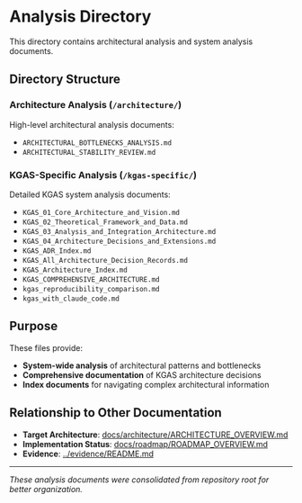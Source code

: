 # Analysis Directory

This directory contains architectural analysis and system analysis documents.

## Directory Structure

### Architecture Analysis (`/architecture/`)
High-level architectural analysis documents:
- `ARCHITECTURAL_BOTTLENECKS_ANALYSIS.md`
- `ARCHITECTURAL_STABILITY_REVIEW.md`

### KGAS-Specific Analysis (`/kgas-specific/`)
Detailed KGAS system analysis documents:
- `KGAS_01_Core_Architecture_and_Vision.md`
- `KGAS_02_Theoretical_Framework_and_Data.md`
- `KGAS_03_Analysis_and_Integration_Architecture.md`
- `KGAS_04_Architecture_Decisions_and_Extensions.md`
- `KGAS_ADR_Index.md`
- `KGAS_All_Architecture_Decision_Records.md`
- `KGAS_Architecture_Index.md`
- `KGAS_COMPREHENSIVE_ARCHITECTURE.md`
- `kgas_reproducibility_comparison.md`
- `kgas_with_claude_code.md`

## Purpose

These files provide:
- **System-wide analysis** of architectural patterns and bottlenecks
- **Comprehensive documentation** of KGAS architecture decisions
- **Index documents** for navigating complex architectural information

## Relationship to Other Documentation

- **Target Architecture**: [docs/architecture/ARCHITECTURE_OVERVIEW.md](../docs/architecture/ARCHITECTURE_OVERVIEW.md)
- **Implementation Status**: [docs/roadmap/ROADMAP_OVERVIEW.md](../docs/roadmap/ROADMAP_OVERVIEW.md)
- **Evidence**: [../evidence/README.md](../evidence/README.md)

---

*These analysis documents were consolidated from repository root for better organization.*